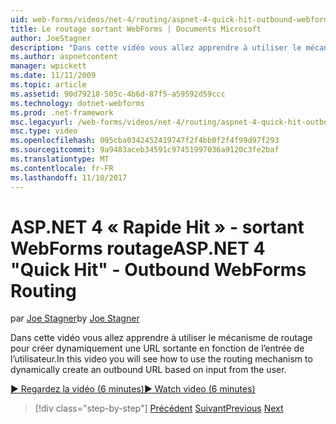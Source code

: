 ```yaml
---
uid: web-forms/videos/net-4/routing/aspnet-4-quick-hit-outbound-webforms-routing
title: Le routage sortant WebForms | Documents Microsoft
author: JoeStagner
description: "Dans cette vidéo vous allez apprendre à utiliser le mécanisme de routage pour créer dynamiquement une URL sortante en fonction de l’entrée de l’utilisateur."
ms.author: aspnetcontent
manager: wpickett
ms.date: 11/11/2009
ms.topic: article
ms.assetid: 90d79218-505c-4b6d-87f5-a59592d59ccc
ms.technology: dotnet-webforms
ms.prod: .net-framework
msc.legacyurl: /web-forms/videos/net-4/routing/aspnet-4-quick-hit-outbound-webforms-routing
msc.type: video
ms.openlocfilehash: 095cba0342452419747f2f4bb0f2f4f99d97f293
ms.sourcegitcommit: 9a9483aceb34591c97451997036a9120c3fe2baf
ms.translationtype: MT
ms.contentlocale: fr-FR
ms.lasthandoff: 11/10/2017
---
```

<a name="aspnet-4-quick-hit---outbound-webforms-routing"></a><span data-ttu-id="7360e-103">ASP.NET 4 « Rapide Hit » - sortant WebForms routage</span><span class="sxs-lookup"><span data-stu-id="7360e-103">ASP.NET 4 "Quick Hit" - Outbound WebForms Routing</span></span>
====================
<span data-ttu-id="7360e-104">par [Joe Stagner](https://github.com/JoeStagner)</span><span class="sxs-lookup"><span data-stu-id="7360e-104">by [Joe Stagner](https://github.com/JoeStagner)</span></span>

<span data-ttu-id="7360e-105">Dans cette vidéo vous allez apprendre à utiliser le mécanisme de routage pour créer dynamiquement une URL sortante en fonction de l’entrée de l’utilisateur.</span><span class="sxs-lookup"><span data-stu-id="7360e-105">In this video you will see how to use the routing mechanism to dynamically create an outbound URL based on input from the user.</span></span> 

[<span data-ttu-id="7360e-106">&#9654; Regardez la vidéo (6 minutes)</span><span class="sxs-lookup"><span data-stu-id="7360e-106">&#9654; Watch video (6 minutes)</span></span>](https://channel9.msdn.com/Blogs/ASP-NET-Site-Videos/aspnet-4-quick-hit-outbound-webforms-routing)

>[!div class="step-by-step"]
<span data-ttu-id="7360e-107">[Précédent](aspnet-4-quick-hit-declarative-webforms-routing.md)
[Suivant](how-do-i-use-routing-with-aspnet-web-forms.md)</span><span class="sxs-lookup"><span data-stu-id="7360e-107">[Previous](aspnet-4-quick-hit-declarative-webforms-routing.md)
[Next](how-do-i-use-routing-with-aspnet-web-forms.md)</span></span>
